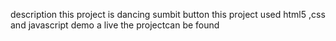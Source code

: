 description this project is dancing sumbit button
this project used html5 ,css and javascript
demo a live the projectcan be found

